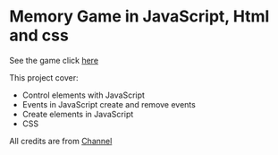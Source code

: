 # Memory Game in JavaScript, Html and css

See the game click [here](https://game-memory-js.netlify.app/)




This project cover:
 - Control elements with JavaScript
 - Events in JavaScript create and remove  events
 - Create elements in JavaScript
 - CSS


All credits are from [Channel](https://www.youtube.com/channel/UCHFmShpjG-8N52O0JD2ut3A)
